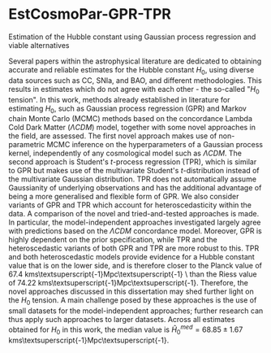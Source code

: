 # EstCosmoPar-GPR-TPR
Estimation of the Hubble constant using Gaussian process regression and viable alternatives

Several papers within the astrophysical literature are dedicated to obtaining accurate and reliable estimates for the Hubble constant $H_0$, using diverse data sources such as CC, SNIa, and BAO, and different methodologies. This results in estimates which do not agree with each other - the so-called "$H_0$ tension". In this work, methods already established in literature for estimating $H_0$, such as Gaussian process regression (GPR) and Markov chain Monte Carlo (MCMC) methods based on the concordance Lambda Cold Dark Matter ($\Lambda CDM$) model, together with some novel approaches in the field, are assessed. The first novel approach makes use of non-parametric MCMC inference on the hyperparameters of a Gaussian process kernel, independently of any cosmological model such as $\Lambda CDM$. The second approach is Student's $t$-process regression (TPR), which is similar to GPR but makes use of the multivariate Student's $t$-distribution instead of the multivariate Gaussian distribution. TPR does not automatically assume Gaussianity of underlying observations and has the additional advantage of being a more generalised and flexible form of GPR. We also consider variants of GPR and TPR which account for heteroscedasticity within the data. A comparison of the novel and tried-and-tested approaches is made. In particular, the model-independent approaches investigated largely agree with predictions based on the $\Lambda CDM$ concordance model. Moreover, GPR is highly dependent on the prior specification, while TPR and the heteroscedastic variants of both GPR and TPR are more robust to this. TPR and both heteroscedastic models provide evidence for a Hubble constant value that is on the lower side, and is therefore closer to the Planck value of $67.4$ kms\textsuperscript{-1}Mpc\textsuperscript{-1} \ than the Riess value of $74.22$ kms\textsuperscript{-1}Mpc\textsuperscript{-1}. Therefore, the novel approaches discussed in this dissertation may shed further light on the $H_0$ tension. A main challenge posed by these approaches is the use of small datasets for the model-independent approaches; further research can thus apply such approaches to larger datasets. Across all estimates obtained for $H_0$ in this work, the median value is $\hat{H}_0^{med} = 68.85 \pm 1.67$ kms\textsuperscript{-1}Mpc\textsuperscript{-1}.
